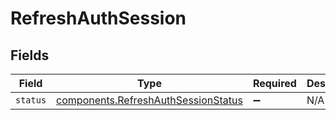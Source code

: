 # RefreshAuthSession


## Fields

| Field                                                                                      | Type                                                                                       | Required                                                                                   | Description                                                                                |
| ------------------------------------------------------------------------------------------ | ------------------------------------------------------------------------------------------ | ------------------------------------------------------------------------------------------ | ------------------------------------------------------------------------------------------ |
| `status`                                                                                   | [components.RefreshAuthSessionStatus](../../models/components/refreshauthsessionstatus.md) | :heavy_minus_sign:                                                                         | N/A                                                                                        |
